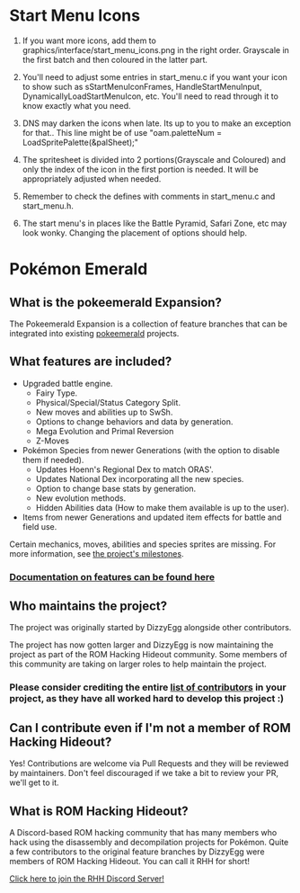 # Start Menu Icons
1. If you want more icons, add them to graphics/interface/start_menu_icons.png in the right order. Grayscale in the first batch and then coloured in the latter part.

2. You'll need to adjust some entries in start_menu.c if you want your icon to show such as sStartMenuIconFrames, HandleStartMenuInput, DynamicallyLoadStartMenuIcon, etc. You'll need to read through it to know exactly what you need.

3. DNS may darken the icons when late. Its up to you to make an exception for that.. This line might be of use "oam.paletteNum = LoadSpritePalette(&palSheet);"

4. The spritesheet is divided into 2 portions(Grayscale and Coloured) and only the index of the icon in the first portion is needed. It will be appropriately adjusted when needed.

5. Remember to check the defines with comments in start_menu.c and start_menu.h.

6. The start menu's in places like the Battle Pyramid, Safari Zone, etc may look wonky. Changing the placement of options should help.


# Pokémon Emerald

## What is the pokeemerald Expansion?

The Pokeemerald Expansion is a collection of feature branches that can be integrated into existing [pokeemerald](https://github.com/pret/pokeemerald) projects.

## What features are included?
- Upgraded battle engine.
    - Fairy Type.
    - Physical/Special/Status Category Split.
    - New moves and abilities up to SwSh.
    - Options to change behaviors and data by generation.
    - Mega Evolution and Primal Reversion
    - Z-Moves
- Pokémon Species from newer Generations (with the option to disable them if needed).
    - Updates Hoenn's Regional Dex to match ORAS'.
    - Updates National Dex incorporating all the new species.
    - Option to change base stats by generation.
    - New evolution methods.
    - Hidden Abilities data (How to make them available is up to the user).
- Items from newer Generations and updated item effects for battle and field use.

Certain mechanics, moves, abilities and species sprites are missing. For more information, see [the project's milestones](https://github.com/rh-hideout/pokeemerald-expansion/milestones).

### [Documentation on features can be found here](https://github.com/rh-hideout/pokeemerald-expansion/wiki)

## Who maintains the project?

The project was originally started by DizzyEgg alongside other contributors.

The project has now gotten larger and DizzyEgg is now maintaining the project as part of the ROM Hacking Hideout community. Some members of this community are taking on larger roles to help maintain the project.

### Please consider crediting the entire [list of contributors](https://github.com/rh-hideout/pokeemerald-expansion/wiki/Credits) in your project, as they have all worked hard to develop this project :)

## Can I contribute even if I'm not a member of ROM Hacking Hideout?

Yes! Contributions are welcome via Pull Requests and they will be reviewed by maintainers. Don't feel discouraged if we take a bit to review your PR, we'll get to it.

## What is ROM Hacking Hideout?

A Discord-based ROM hacking community that has many members who hack using the disassembly and decompilation projects for Pokémon. Quite a few contributors to the original feature branches by DizzyEgg were members of ROM Hacking Hideout. You can call it RHH for short!

[Click here to join the RHH Discord Server!](https://discord.gg/6CzjAG6GZk)
